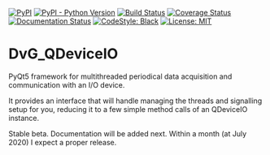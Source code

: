 [![PyPI](https://img.shields.io/pypi/v/dvg-qdeviceio)](https://pypi.org/project/dvg-qdeviceio)
[![PyPI - Python Version](https://img.shields.io/pypi/pyversions/dvg-qdeviceio)](https://pypi.org/project/dvg-qdeviceio)
[![Build Status](https://travis-ci.org/Dennis-van-Gils/python-dvg-qdeviceio.svg?branch=master)](https://travis-ci.org/Dennis-van-Gils/python-dvg-qdeviceio)
[![Coverage Status](https://coveralls.io/repos/github/Dennis-van-Gils/python-dvg-qdeviceio/badge.svg?branch=master)](https://coveralls.io/github/Dennis-van-Gils/python-dvg-qdeviceio?branch=master)
[![Documentation Status](https://readthedocs.org/projects/python-dvg-qdeviceio/badge/?version=latest)](https://python-dvg-qdeviceio.readthedocs.io/en/latest/?badge=latest)
[![CodeStyle: Black](https://img.shields.io/badge/code%20style-black-000000.svg)](https://github.com/psf/black)
[![License: MIT](https://img.shields.io/badge/License-MIT-purple.svg)](https://github.com/Dennis-van-Gils/python-dvg-qdeviceio/blob/master/LICENSE.txt)


# DvG_QDeviceIO
PyQt5 framework for multithreaded periodical data acquisition and communication with an I/O device.

It provides an interface that will handle managing the threads and signalling setup for you, reducing it to a few simple method calls of an QDeviceIO instance.

Stable beta. Documentation will be added next. Within a month (at July 2020) I expect a proper release.

